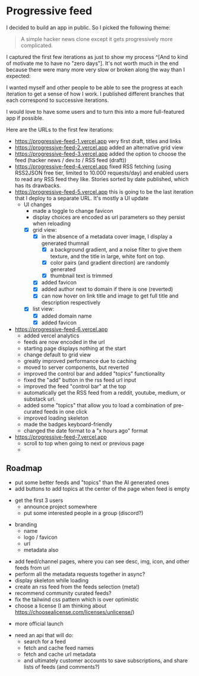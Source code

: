 # Progressive feed

I decided to build an app in public. So I picked the following theme:

> A simple hacker news clone except it gets progressively more complicated.

I captured the first few iterations as just to show my process ^[And to kind of motivate me to have no "zero days"]. It's not worth much in the end because there were many more very slow or broken along the way than I expected:

I wanted myself and other people to be able to see the progress at each iteration to get a sense of how I work. I published different branches that each correspond to successive iterations.

I would love to have some users and to turn this into a more full-featured app if possible.

Here are the URLs to the first few iterations:

- https://progressive-feed-1.vercel.app very first draft, titles and links
- https://progressive-feed-2.vercel.app added an alternative grid view
- https://progressive-feed-3.vercel.app added the option to choose the feed (hacker news / dev.to / RSS feed (draft))
- https://progressive-feed-4.vercel.app fixed RSS fetching (using RSS2JSON free tier, limited to 10.000 requests/day) and enabled users to read any RSS feed they like. Stories sorted by date published, which has its drawbacks.
- https://progressive-feed-5.vercel.app this is going to be the last iteration that I deploy to a separate URL. It's mostly a UI update
  - UI changes
    - made a toggle to change favicon
    - display choices are encoded as url parameters so they persist when reloading
    - [x] grid view:
      - [x] in the absence of a metadata cover image, I display a generated thumnail
        - [x] a background gradient, and a noise filter to give them texture, and the title in large, white font on top.
        - [x] color pairs (and gradient direction) are randomly generated
        - [x] thumbnail text is trimmed 
      - [x] added favicon
      - [x] added author next to domain if there is one (reverted)
      - [x] can now hover on link title and image to get full title and description respectively
    - [x] list view:
      - [x] added domain name
      - [x] added favicon
- https://progressive-feed-6.vercel.app 
  - added vercel analytics 
  - feeds are now encoded in the url
  - starting page displays nothing at the start
  - change default to grid view
  - greatly improved performance due to caching 
  - moved to server components, but reverted
  - improved the control bar and added "topics" functionality
  - fixed the "add" button in the rss feed url input
  - improved the feed "control bar" at the top
  - automatically get the RSS feed from a reddit, youtube, medium, or substack url.
  - added some "topics" that allow you to load a combination of pre-curated feeds in one click
  - improved loading skeleton
  - made the badges keyboard-friendly
  - changed the date format to a "x hours ago" format
- https://progressive-feed-7.vercel.app 
  - scroll to top when going to next or previous page
  - 

## Roadmap 

- put some better feeds and "topics" than the AI generated ones
- add buttons to add topics at the center of the page when feed is empty
<!--  -->
- get the first 3 users
  - announce project somewhere
  - put some interested people in a group (discord?)
<!--  -->
- branding
  - name
  - logo / favicon
  - url
  - metadata also
<!--  -->
- add feed/channel pages, where you can see desc, img, icon, and other feeds from url
- perform all the metadata requests together in async?
- display skeleton while loading
- create an rss feed from the feeds selection (meta!)
- recommend community curated feeds?
- fix the tailwind css pattern which is over optimistic
- choose a license (I am thinking about https://choosealicense.com/licenses/unlicense/)
<!--  -->
- more official launch
<!--  -->
- need an api that will do: 
  - search for a feed
  - fetch and cache feed names
  - fetch and cache url metadata
  - and ultimately customer accounts to save subscriptions, and share lists of feeds (and comments?)

